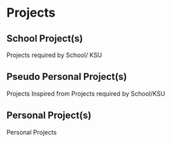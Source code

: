 # Projects
## School Project(s)
Projects required by School/ KSU

## Pseudo Personal Project(s)
Projects Inspired from Projects required by School/KSU

## Personal Project(s)
Personal Projects
